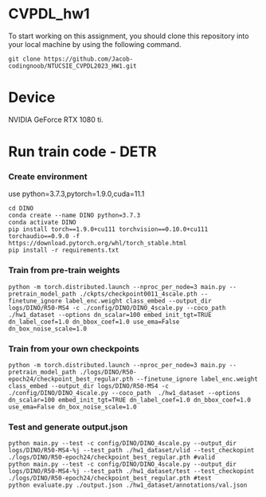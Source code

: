 # CVPDL_hw1
To start working on this assignment, you should clone this repository into your local machine by using the following command.
    
    git clone https://github.com/Jacob-codingnoob/NTUCSIE_CVPDL2023_HW1.git
# Device

NVIDIA GeForce RTX 1080 ti.
    
# Run train code - DETR

### Create environment
use python=3.7.3,pytorch=1.9.0,cuda=11.1


    cd DINO
    conda create --name DINO python=3.7.3
    conda activate DINO
    pip install torch==1.9.0+cu111 torchvision==0.10.0+cu111 torchaudio==0.9.0 -f https://download.pytorch.org/whl/torch_stable.html
    pip install -r requirements.txt
    
### Train from pre-train weights
	python -m torch.distributed.launch --nproc_per_node=3 main.py --pretrain_model_path ./ckpts/checkpoint0011_4scale.pth --finetune_ignore label_enc.weight class_embed --output_dir logs/DINO/R50-MS4 -c ./config/DINO/DINO_4scale.py --coco_path  ./hw1_dataset --options dn_scalar=100 embed_init_tgt=TRUE dn_label_coef=1.0 dn_bbox_coef=1.0 use_ema=False dn_box_noise_scale=1.0

### Train from your own checkpoints
	python -m torch.distributed.launch --nproc_per_node=3 main.py --pretrain_model_path ./logs/DINO/R50-epoch24/checkpoint_best_regular.pth --finetune_ignore label_enc.weight class_embed --output_dir logs/DINO/R50-MS4 -c ./config/DINO/DINO_4scale.py --coco_path  ./hw1_dataset --options dn_scalar=100 embed_init_tgt=TRUE dn_label_coef=1.0 dn_bbox_coef=1.0 use_ema=False dn_box_noise_scale=1.0

### Test and generate output.json 
    python main.py --test -c config/DINO/DINO_4scale.py --output_dir logs/DINO/R50-MS4-%j --test_path ./hw1_dataset/vlid --test_checkopint ./logs/DINO/R50-epoch24/checkpoint_best_regular.pth #valid
    python main.py --test -c config/DINO/DINO_4scale.py --output_dir logs/DINO/R50-MS4-%j --test_path ./hw1_dataset/test --test_checkopint ./logs/DINO/R50-epoch24/checkpoint_best_regular.pth #test
    python evaluate.py ./output.json ./hw1_dataset/annotations/val.json
    
    
